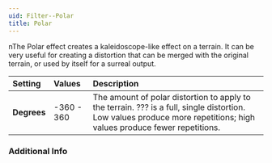 ```yaml
---
uid: Filter--Polar
title: Polar
---
```


nThe Polar effect creates a kaleidoscope-like effect on a terrain. It can be very useful for creating a distortion that can be merged with the original terrain, or used by itself for a surreal output.

| Setting     | Values     | Description                                                                                                                                                           |
| :---------- | :--------- | :-------------------------------------------------------------------------------------------------------------------------------------------------------------------- |
| **Degrees** | -360 - 360 | The amount of polar distortion to apply to the terrain. ??? is a full, single distortion. Low values produce more repetitions; high values produce fewer repetitions. |

### Additional Info

